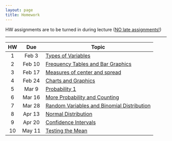 ```yaml
---
layout: page
title: Homework
---
```


HW assignments are to be turned in during lecture (<a href="../syllabus#hw-policy">NO late assignments!</a>)
<hr>

<table>
  <thead>
    <tr>
      <th>HW</th>
      <th>Due</th>
      <th>Topic</th>
    </tr>
  </thead>
  <tbody>
    <tr>
      <td align="center">1</td>
      <td align="center">Feb 3</td>
      <td><a href="math13-hw01-questions.pdf">Types of Variables</a></td>
    </tr>
    <tr>
      <td align="center">2</td>
      <td align="center">Feb 10</td>
      <td><a href="math13-hw02-questions.pdf">Frequency Tables and Bar Graphics</a></td>
    </tr>
    <tr>
      <td align="center">3</td>
      <td align="center">Feb 17</td>
      <td><a href="math13-hw03-questions.pdf">Measures of center and spread</a></td>
    </tr>
    <tr>
      <td align="center">4</td>
      <td align="center">Feb 24</td>
      <td><a href="math13-hw04-questions.pdf">Charts and Graphics</a></td>
    </tr>
    <tr>
      <td align="center">5</td>
      <td align="center">Mar 9</td>
      <td><a href="math13-hw05-questions.pdf">Probability 1</a></td>
    </tr>
    <tr>
      <td align="center">6</td>
      <td align="center">Mar 16</td>
      <td><a href="math13-hw06-questions.pdf">More Probability and Counting</a></td>
    </tr>
    <tr>
      <td align="center">7</td>
      <td align="center">Mar 28</td>
      <td><a href="math13-hw07-questions.pdf">Random Variables and Binomial Distribution</a></td>
    </tr>
    <tr>
      <td align="center">8</td>
      <td align="center">Apr 13</td>
      <td><a href="math13-hw08-questions.pdf">Normal Distribution</a></td>
    </tr>
    <tr>
      <td align="center">9</td>
      <td align="center">Apr 20</td>
      <td><a href="math13-hw09-questions.pdf">Confidence Intervals</a></td>
    </tr>
    <tr>
      <td align="center">10</td>
      <td align="center">May 11</td>
      <td><a href="math13-hw10-questions.pdf">Testing the Mean</a></td>
    </tr>
  </tbody>
</table>
